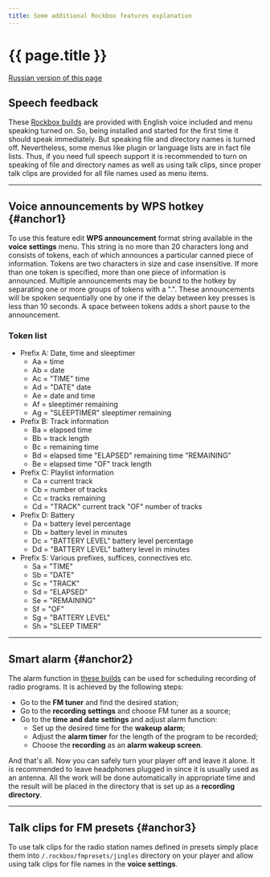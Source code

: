 ```yaml
---
title: Some additional Rockbox features explanation
---
```


# {{ page.title }}

[Russian version of this page](features-ru.md)

## Speech feedback

These [Rockbox builds](index.md#anchor1) are provided with English
voice included and menu speaking turned on. So, being installed and
started for the first time it should speak immediately. But speaking
file and directory names is turned off. Nevertheless, some menus like
plugin or language lists are in fact file lists. Thus, if you need
full speech support it is recommended to turn on speaking of file and
directory names as well as using talk clips, since proper talk clips
are provided for all file names used as menu items.

----

## Voice announcements by WPS hotkey {#anchor1}

To use this feature edit **WPS announcement** format string available in
the **voice settings** menu. This string is no more than 20 characters
long and consists of tokens, each of which announces a particular
canned piece of information. Tokens are two characters in size and
case insensitive. If more than one token is specified, more than one
piece of information is announced. Multiple announcements may be bound
to the hotkey by separating one or more groups of tokens with a
".". These announcements will be spoken sequentially one by one if the
delay between key presses is less than 10 seconds. A space between
tokens adds a short pause to the announcement.

### Token list

- Prefix A: Date, time and sleeptimer
  - Aa = time
  - Ab = date
  - Ac = "TIME" time
  - Ad = "DATE" date
  - Ae = date and time
  - Af = sleeptimer remaining
  - Ag = "SLEEPTIMER" sleeptimer remaining
- Prefix B: Track information
  - Ba = elapsed time
  - Bb = track length
  - Bc = remaining time
  - Bd = elapsed time "ELAPSED" remaining time "REMAINING"
  - Be = elapsed time "OF" track length
- Prefix C: Playlist information
  - Ca = current track
  - Cb = number of tracks
  - Cc = tracks remaining
  - Cd = "TRACK" current track "OF" number of tracks
- Prefix D: Battery
  - Da = battery level percentage
  - Db = battery level in minutes
  - Dc = "BATTERY LEVEL" battery level percentage
  - Dd = "BATTERY LEVEL" battery level in minutes
- Prefix S: Various prefixes, suffices, connectives etc.
  - Sa = "TIME"
  - Sb = "DATE"
  - Sc = "TRACK"
  - Sd = "ELAPSED"
  - Se = "REMAINING"
  - Sf = "OF"
  - Sg = "BATTERY LEVEL"
  - Sh = "SLEEP TIMER"

----

## Smart alarm {#anchor2}

The alarm function in [these builds](index.md#anchor1)
can be used for scheduling recording of radio programs. It is achieved
by the following steps:

- Go to the **FM tuner** and find the desired station;
- Go to the **recording settings** and choose FM tuner as a source;
- Go to the **time and date settings** and adjust alarm function:
  - Set up the desired time for the **wakeup alarm**;
  - Adjust the **alarm timer** for the length of the program to be recorded;
  - Choose the **recording** as an **alarm wakeup screen**.

And that's all. Now you can safely turn your player off and leave it
alone. It is recommended to leave headphones plugged in since it is
usually used as an antenna. All the work will be done automatically in
appropriate time and the result will be placed in the directory that
is set up as a **recording directory**.

----

## Talk clips for FM presets {#anchor3}

To use talk clips for the radio station names defined in presets
simply place them into `/.rockbox/fmpresets/jingles` directory on your
player and allow using talk clips for file names in the
**voice settings**.
